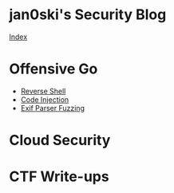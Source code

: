 # jan0ski's Security Blog

[Index](./prefix.md)

# Offensive Go
- [Reverse Shell](./golang/rev-shell.md)
- [Code Injection](./golang/code-injection.md)
- [Exif Parser Fuzzing](./golang/exif-fuzz.md)

# Cloud Security

# CTF Write-ups
